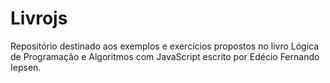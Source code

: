 # Livrojs

Repositório destinado aos exemplos e exercícios propostos no livro Lógica de Programação e Algoritmos com JavaScript escrito por Edécio Fernando Iepsen.
